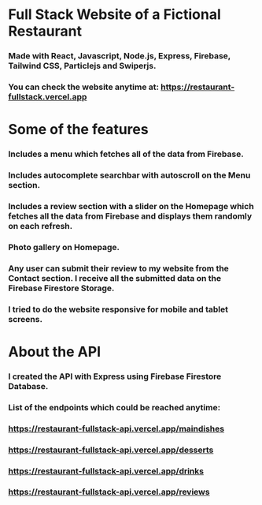 # Full Stack Website of a Fictional Restaurant
### Made with React, Javascript, Node.js, Express, Firebase, Tailwind CSS, Particlejs and Swiperjs.
### You can check the website anytime at: https://restaurant-fullstack.vercel.app

# Some of the features
### Includes a menu which fetches all of the data from Firebase.
### Includes autocomplete searchbar with autoscroll on the Menu section.
### Includes a review section with a slider on the Homepage which fetches all the data from Firebase and displays them randomly on each refresh.
### Photo gallery on Homepage.
### Any user can submit their review to my website from the Contact section. I receive all the submitted data on the Firebase Firestore Storage.
### I tried to do the website responsive for mobile and tablet screens.

# About the API
### I created the API with Express using Firebase Firestore Database.
### List of the endpoints which could be reached anytime:
### https://restaurant-fullstack-api.vercel.app/maindishes
### https://restaurant-fullstack-api.vercel.app/desserts
### https://restaurant-fullstack-api.vercel.app/drinks
### https://restaurant-fullstack-api.vercel.app/reviews

